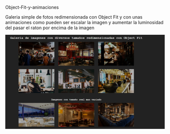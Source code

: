 Object-Fit-y-animaciones

Galeria simple de fotos redimensionada con Object Fit y con unas animaciones como pueden ser escalar la imagen y aumentar la luminosidad del pasar el raton por encima de la imagen


![Alt text](https://github.com/Joseba10/Object-Fit/blob/master/images/Principal/Captura.PNG)
